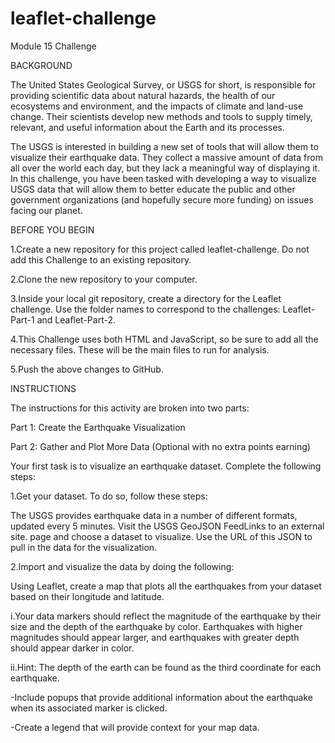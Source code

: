 # leaflet-challenge
Module 15 Challenge

BACKGROUND

The United States Geological Survey, or USGS for short, is responsible for providing scientific data about natural hazards, the health of our ecosystems and environment, and the impacts of climate and land-use change. Their scientists develop new methods and tools to supply timely, relevant, and useful information about the Earth and its processes.

The USGS is interested in building a new set of tools that will allow them to visualize their earthquake data. They collect a massive amount of data from all over the world each day, but they lack a meaningful way of displaying it. In this challenge, you have been tasked with developing a way to visualize USGS data that will allow them to better educate the public and other government organizations (and hopefully secure more funding) on issues facing our planet.

BEFORE YOU BEGIN

1.Create a new repository for this project called leaflet-challenge. Do not add this Challenge to an existing repository.

2.Clone the new repository to your computer.

3.Inside your local git repository, create a directory for the Leaflet challenge. Use the folder names to correspond to the challenges: Leaflet-Part-1 and Leaflet-Part-2.

4.This Challenge uses both HTML and JavaScript, so be sure to add all the necessary files. These will be the main files to run for analysis.

5.Push the above changes to GitHub.

INSTRUCTIONS

The instructions for this activity are broken into two parts:

Part 1: Create the Earthquake Visualization

Part 2: Gather and Plot More Data (Optional with no extra points earning)

Your first task is to visualize an earthquake dataset. Complete the following steps:

1.Get your dataset. To do so, follow these steps:

The USGS provides earthquake data in a number of different formats, updated every 5 minutes. Visit the USGS GeoJSON FeedLinks to an external site. page and choose a dataset to visualize.
Use the URL of this JSON to pull in the data for the visualization.

2.Import and visualize the data by doing the following:

Using Leaflet, create a map that plots all the earthquakes from your dataset based on their longitude and latitude.

i.Your data markers should reflect the magnitude of the earthquake by their size and the depth of the earthquake by color. Earthquakes with higher magnitudes should appear larger, and earthquakes with greater depth should appear darker in color.

ii.Hint: The depth of the earth can be found as the third coordinate for each earthquake.

-Include popups that provide additional information about the earthquake when its associated marker is clicked.

-Create a legend that will provide context for your map data.





